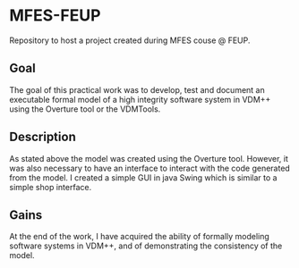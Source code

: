 # MFES-FEUP
Repository to host a project created during MFES couse @ FEUP.

## Goal

The goal of this practical work was to develop, test and document an executable formal model of a high integrity software system in VDM++ using the Overture tool or the VDMTools. 

## Description

As stated above the model was created using the Overture tool. However, it was also necessary to have an interface to interact with the code generated from the model. I created a simple GUI in java Swing which is similar to a simple shop interface.

## Gains

At the end of the work, I have acquired the ability of formally modeling software systems in VDM++, and of demonstrating the consistency of the model.

